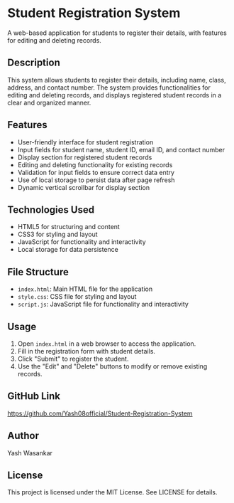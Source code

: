 # Student Registration System

A web-based application for students to register their details, with features for editing and deleting records.

## Description

This system allows students to register their details, including name, class, address, and contact number. The system provides functionalities for editing and deleting records, and displays registered student records in a clear and organized manner.

## Features

- User-friendly interface for student registration
- Input fields for student name, student ID, email ID, and contact number
- Display section for registered student records
- Editing and deleting functionality for existing records
- Validation for input fields to ensure correct data entry
- Use of local storage to persist data after page refresh
- Dynamic vertical scrollbar for display section

## Technologies Used

- HTML5 for structuring and content
- CSS3 for styling and layout
- JavaScript for functionality and interactivity
- Local storage for data persistence

## File Structure

- `index.html`: Main HTML file for the application
- `style.css`: CSS file for styling and layout
- `script.js`: JavaScript file for functionality and interactivity

## Usage

1. Open `index.html` in a web browser to access the application.
2. Fill in the registration form with student details.
3. Click "Submit" to register the student.
4. Use the "Edit" and "Delete" buttons to modify or remove existing records.

## GitHub Link

https://github.com/Yash08official/Student-Registration-System

## Author

Yash Wasankar

## License

This project is licensed under the MIT License. See LICENSE for details.
